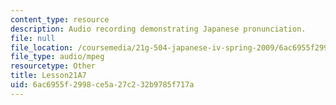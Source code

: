 ```yaml
---
content_type: resource
description: Audio recording demonstrating Japanese pronunciation.
file: null
file_location: /coursemedia/21g-504-japanese-iv-spring-2009/6ac6955f2998ce5a27c232b9785f717a_Lesson21A7.mp3
file_type: audio/mpeg
resourcetype: Other
title: Lesson21A7
uid: 6ac6955f-2998-ce5a-27c2-32b9785f717a
---
```

